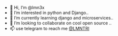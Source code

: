- 👋 Hi, I’m @lmn3x
- 👀 I’m interested in python and Django..
- 🌱 I’m currently learning django and microservices..
- 💞️ I’m looking to collaborate on cool open source ..
- 📫 use telegram to reach me [@LMNTRI](https://t.me/lmntri)

<!---
lmn3x/lmn3x is a ✨ special ✨ repository because its `README.md` (this file) appears on your GitHub profile.
You can click the Preview link to take a look at your changes.
--->

